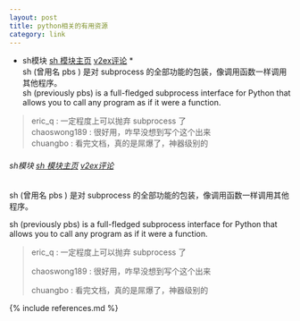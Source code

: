 ```yaml
---
layout: post
title: python相关的有用资源
category: link
---
```


* sh模块 [sh 模块主页](http://amoffat.github.com/sh/index.html) [v2ex评论](http://v2ex.com/t/47892#reply9) *  
sh (曾用名 pbs ) 是对 subprocess 的全部功能的包装，像调用函数一样调用其他程序。  
sh (previously pbs) is a full-fledged subprocess interface for Python that allows you to call any program as if it were a function.

> eric_q : 一定程度上可以抛弃 subprocess 了   
> chaoswong189 : 很好用，咋早没想到写个这个出来   
> chuangbo : 看完文档，真的是屌爆了，神器级别的   

###### sh模块 [sh 模块主页](http://amoffat.github.com/sh/index.html) [v2ex评论](http://v2ex.com/t/47892#reply9)
sh (曾用名 pbs ) 是对 subprocess 的全部功能的包装，像调用函数一样调用其他程序。

sh (previously pbs) is a full-fledged subprocess interface for Python that allows you to call any program as if it were a function.

> eric_q : 一定程度上可以抛弃 subprocess 了
>
> chaoswong189 : 很好用，咋早没想到写个这个出来
>
> chuangbo : 看完文档，真的是屌爆了，神器级别的


{% include references.md %}
